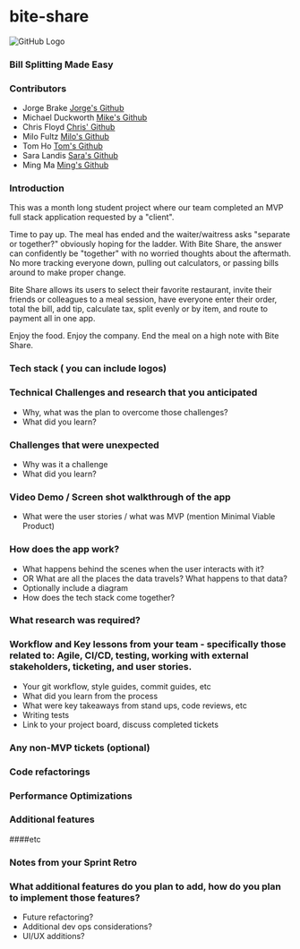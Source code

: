 # bite-share
![GitHub Logo](https://drive.google.com/uc?export=view&id=1v3i0H4FXavDUyJsgGL-tfBST0Vqo2W6h)

### Bill Splitting Made Easy
### Contributors
* Jorge Brake [Jorge's Github](https://github.com/jabrake)
* Michael Duckworth [Mike's Github](https://github.com/dworthm)
* Chris Floyd [Chris' Github](https://github.com/milofultz)
* Milo Fultz [Milo's Github](https://github.com/pplexed)
* Tom Ho [Tom's Github](https://github.com/TomHo521)
* Sara Landis [Sara's Github](https://github.com/saralandis)
* Ming Ma [Ming's Github](https://github.com/MingHacker)

### Introduction
This was a month long student project where our team completed an MVP full stack application requested by a "client".

Time to pay up. The meal has ended and the waiter/waitress asks "separate or together?" obviously hoping for the ladder. With Bite Share, the answer can confidently be "together" with no worried thoughts about the aftermath. No more tracking everyone down, pulling out calculators, or passing bills around to make proper change.

Bite Share allows its users to select their favorite restaurant, invite their friends or colleagues to a meal session, have everyone enter their order, total the bill, add tip, calculate tax, split evenly or by item, and route to payment all in one app.

Enjoy the food. Enjoy the company. End the meal on a high note with Bite Share.

### Tech stack ( you can include logos)
### Technical Challenges and research that you anticipated
* Why, what was the plan to overcome those challenges?
* What did you learn?
### Challenges that were unexpected
* Why was it a challenge
* What did you learn?
### Video Demo / Screen shot walkthrough of the app
* What were the user stories /  what was MVP (mention Minimal Viable Product)
### How does the app work?
* What happens behind the scenes when the user interacts with it?
* OR What are all the places the data travels?  What happens to that data?
* Optionally include a diagram
* How does the tech stack come together?
### What research was required?
### Workflow and Key lessons from your team - specifically those related to: Agile, CI/CD, testing, working with external stakeholders, ticketing, and user stories.
* Your git workflow, style guides, commit guides, etc
* What did you learn from the process
* What were key takeaways from stand ups, code reviews, etc
* Writing tests
* Link to your project board, discuss completed tickets
### Any non-MVP tickets (optional)
### Code refactorings
### Performance Optimizations
### Additional features
####etc
### Notes from your Sprint Retro
### What additional features do you plan to add, how do you plan to implement those features?
* Future refactoring?
* Additional dev ops considerations?
* UI/UX additions?
